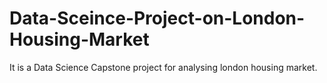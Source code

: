 # Data-Sceince-Project-on-London-Housing-Market
It is a Data Science Capstone project for analysing london housing market.
